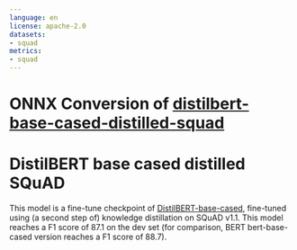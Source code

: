 ```yaml
---
language: en
license: apache-2.0
datasets:
- squad
metrics:
- squad
---
```


# ONNX Conversion of [distilbert-base-cased-distilled-squad](https://huggingface.co/distilbert-base-cased-distilled-squad)

# DistilBERT base cased distilled SQuAD

This model is a fine-tune checkpoint of [DistilBERT-base-cased](https://huggingface.co/distilbert-base-cased), fine-tuned using (a second step of) knowledge distillation on SQuAD v1.1.
This model reaches a F1 score of 87.1 on the dev set (for comparison, BERT bert-base-cased version reaches a F1 score of 88.7).
